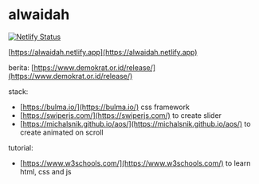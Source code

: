 # alwaidah

[![Netlify Status](https://api.netlify.com/api/v1/badges/ac3149aa-9be7-4834-9dcf-fa6882367ae7/deploy-status)](https://app.netlify.com/sites/alwaidah/deploys)

[https://alwaidah.netlify.app](https://alwaidah.netlify.app)

berita: [https://www.demokrat.or.id/release/](https://www.demokrat.or.id/release/)

stack:

- [https://bulma.io/](https://bulma.io/) css framework
- [https://swiperjs.com/](https://swiperjs.com/) to create slider
- [https://michalsnik.github.io/aos/](https://michalsnik.github.io/aos/) to create animated on scroll

tutorial:

- [https://www.w3schools.com/](https://www.w3schools.com/) to learn html, css and js
